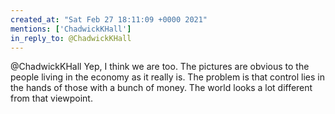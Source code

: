 ```yaml
---
created_at: "Sat Feb 27 18:11:09 +0000 2021"
mentions: ['ChadwickKHall']
in_reply_to: @ChadwickKHall
---
```


@ChadwickKHall Yep, I think we are too. The pictures are obvious to the people living in the economy as it really is. The problem is that control lies in the hands of those with a bunch of money. The world looks a lot different from that viewpoint.
